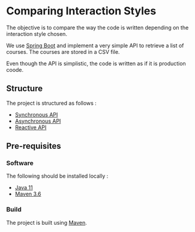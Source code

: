 # Comparing Interaction Styles

The objective is to compare the way the code is written depending on the interaction style chosen.

We use [Spring Boot](https://spring.io/projects/spring-boot) and implement a very simple API to retrieve a list of courses.
The courses are stored in a CSV file.

Even though the API is simplistic, the code is written as if it is production coode.  

## Structure

The project is structured as follows :

* [Synchronous API](./api-sync)
* [Asynchronous API](./api-async)
* [Reactive API](./api-reactive)

## Pre-requisites

### Software

The following should be installed locally :

* [Java 11](https://www.oracle.com/technetwork/java/javase/downloads/jdk11-downloads-5066655.html)
* [Maven 3.6](http://maven.apache.org/)

### Build

The project is built using [Maven](https://maven.apache.org).


